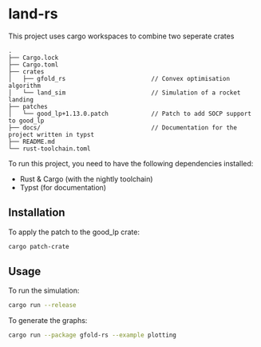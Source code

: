 # land-rs

This project uses cargo workspaces to combine two seperate crates

```
.
├── Cargo.lock
├── Cargo.toml
├── crates
│   ├── gfold_rs                        // Convex optimisation algorithm
│   └── land_sim                        // Simulation of a rocket landing
├── patches
│   └── good_lp+1.13.0.patch            // Patch to add SOCP support to good_lp
├── docs/                               // Documentation for the project written in typst
├── README.md
└── rust-toolchain.toml 
```

To run this project, you need to have the following dependencies installed: 
- Rust & Cargo (with the nightly toolchain)
- Typst (for documentation)

## Installation

To apply the patch to the good_lp crate:
```bash 
cargo patch-crate
```


## Usage
To run the simulation:

```bash
cargo run --release
```

To generate the graphs:

```bash
cargo run --package gfold-rs --example plotting 
```
